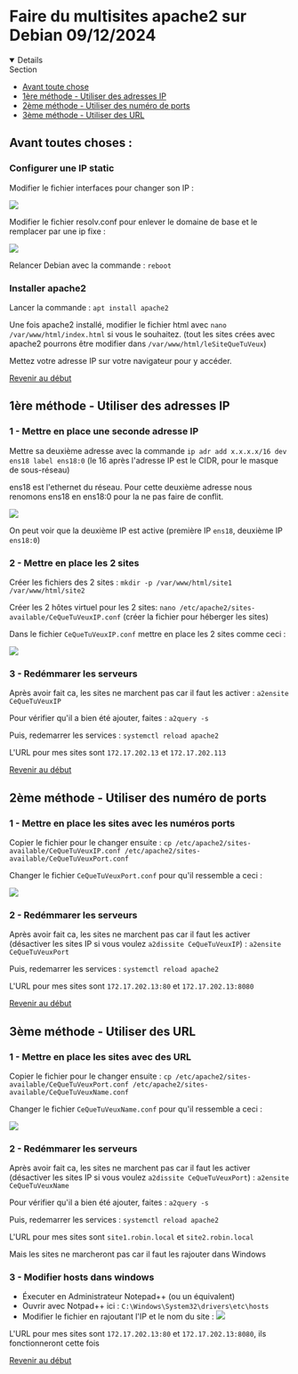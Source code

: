 <a name="Debut" />

# Faire du multisites apache2 sur Debian 09/12/2024

<details open>
<summary>Section</summary>

* [Avant toute chose](#Atc)
* [1ère méthode - Utiliser des adresses IP](#1)
* [2ème méthode - Utiliser des numéro de ports](#2)
* [3ème méthode - Utiliser des URL](#3)
</details>

<a name="Atc" />

## Avant toutes choses :

### Configurer une IP static

Modifier le fichier interfaces pour changer son IP :

![](Capture/interfaces.png)

Modifier le fichier resolv.conf pour enlever le domaine de base et le remplacer par une ip fixe :

![](Capture/resolv.png)

Relancer Debian avec la commande : ```reboot```

### Installer apache2

Lancer la commande : ```apt install apache2```

Une fois apache2 installé, modifier le fichier html avec ```nano /var/www/html/index.html``` si vous le souhaitez.
(tout les sites crées avec apache2 pourrons être modifier dans ```/var/www/html/leSiteQueTuVeux```)

Mettez votre adresse IP sur votre navigateur pour y accéder.

<a name="1" />

[Revenir au début](#Debut)

## 1ère méthode - Utiliser des adresses IP

### 1 - Mettre en place une seconde adresse IP

Mettre sa deuxième adresse avec la commande ```ip adr add x.x.x.x/16 dev ens18 label ens18:0```
(le 16 après l'adresse IP est le CIDR, pour le masque de sous-réseau)

ens18 est l'ethernet du réseau.
Pour cette deuxième adresse nous renomons ens18 en ens18:0 pour la ne pas faire de conflit.

![](Capture/IP2.png)

On peut voir que la deuxième IP est active (première IP ```ens18```, deuxième IP ```ens18:0```)

### 2 - Mettre en place les 2 sites

Créer les fichiers des 2 sites : ```mkdir -p /var/www/html/site1 /var/www/html/site2```

Créer les 2 hôtes virtuel pour les 2 sites: ```nano /etc/apache2/sites-available/CeQueTuVeuxIP.conf``` (créer la fichier pour héberger les sites)

Dans le fichier ```CeQueTuVeuxIP.conf``` mettre en place les 2 sites comme ceci :

![](Capture/ip_vhosts.png)

### 3 - Redémmarer les serveurs

Après avoir fait ca, les sites ne marchent pas car il faut les activer : ```a2ensite CeQueTuVeuxIP```

Pour vérifier qu'il a bien été ajouter, faites : ```a2query -s```

Puis, redemarrer les services : ```systemctl reload apache2```

L'URL pour mes sites sont ```172.17.202.13``` et ```172.17.202.113```

<a name="2" />

[Revenir au début](#Debut)

## 2ème méthode - Utiliser des numéro de ports

### 1 - Mettre en place les sites avec les numéros ports

Copier le fichier pour le changer ensuite : ```cp /etc/apache2/sites-available/CeQueTuVeuxIP.conf /etc/apache2/sites-available/CeQueTuVeuxPort.conf```

Changer le fichier ```CeQueTuVeuxPort.conf``` pour qu'il ressemble a ceci : 

![](Capture/port_vhosts.png)

### 2 - Redémmarer les serveurs

Après avoir fait ca, les sites ne marchent pas car il faut les activer (désactiver les sites IP si vous voulez ```a2dissite CeQueTuVeuxIP```) : ```a2ensite CeQueTuVeuxPort```

Puis, redemarrer les services : ```systemctl reload apache2```

L'URL pour mes sites sont ```172.17.202.13:80``` et ```172.17.202.13:8080```

<a name="3" />

[Revenir au début](#Debut)

## 3ème méthode - Utiliser des URL

### 1 - Mettre en place les sites avec des URL

Copier le fichier pour le changer ensuite : ```cp /etc/apache2/sites-available/CeQueTuVeuxPort.conf /etc/apache2/sites-available/CeQueTuVeuxName.conf```

Changer le fichier ```CeQueTuVeuxName.conf``` pour qu'il ressemble a ceci : 

![](Capture/name_hosts.png)

### 2 - Redémmarer les serveurs

Après avoir fait ca, les sites ne marchent pas car il faut les activer (désactiver les sites IP si vous voulez ```a2dissite CeQueTuVeuxPort```) : ```a2ensite CeQueTuVeuxName```

Pour vérifier qu'il a bien été ajouter, faites : ```a2query -s```

Puis, redemarrer les services : ```systemctl reload apache2```

L'URL pour mes sites sont ```site1.robin.local``` et ```site2.robin.local```

Mais les sites ne marcheront pas car il faut les rajouter dans Windows

### 3 - Modifier hosts dans windows

- Éxecuter en Administrateur Notepad++ (ou un équivalent)
- Ouvrir avec Notpad++ ici : ```C:\Windows\System32\drivers\etc\hosts```
- Modifier le fichier en rajoutant l'IP et le nom du site :
![](Capture/hosts.png)


L'URL pour mes sites sont ```172.17.202.13:80``` et ```172.17.202.13:8080```, ils fonctionneront cette fois

[Revenir au début](#Debut)
